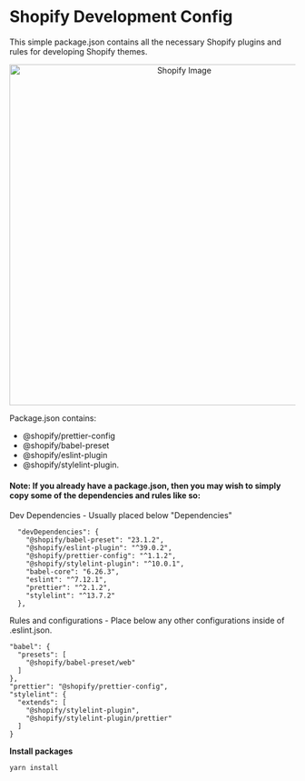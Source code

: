 # Shopify Development Config
This simple package.json contains all the necessary Shopify plugins and rules for developing Shopify themes.

<p align="center">
  <img src="https://imgur.com/w1i9FBI.jpg" width="600" alt="Shopify Image"/>
</p>


Package.json contains:
* @shopify/prettier-config
* @shopify/babel-preset 
* @shopify/eslint-plugin 
* @shopify/stylelint-plugin.

#### Note: If you already have a package.json, then you may wish to simply copy some of the dependencies and rules like so:
Dev Dependencies - Usually placed below "Dependencies"
```npm
  "devDependencies": {
    "@shopify/babel-preset": "23.1.2",
    "@shopify/eslint-plugin": "^39.0.2",
    "@shopify/prettier-config": "^1.1.2",
    "@shopify/stylelint-plugin": "^10.0.1",
    "babel-core": "6.26.3",
    "eslint": "^7.12.1",
    "prettier": "^2.1.2",
    "stylelint": "^13.7.2"
  },
```



Rules and configurations - Place below any other configurations inside of .eslint.json.
```npm
"babel": {
  "presets": [
    "@shopify/babel-preset/web"
  ]
},
"prettier": "@shopify/prettier-config",
"stylelint": {
  "extends": [
    "@shopify/stylelint-plugin",
    "@shopify/stylelint-plugin/prettier"
  ]
}

```

**Install packages**
```shell script
yarn install
```

